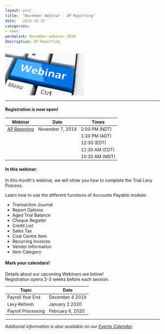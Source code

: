 ```yaml
---
layout: post
title:  "November Webinar - AP Reporting"
date:   2019-10-10
categories:
- news
permalink: November-webinar-2019
description: AP Reporting
---
```


![Webinar](/images/webinar.png "Webinar")

---

#### **Registration is now open!** 

| Webinar | Date | Times |
| ---- | ---- | ---- |
| [AP Reporting](http://go.townsuite.com/201911APReporting) | November 7, 2019 | 2:00 PM (NDT) |
| | | 1:30 PM (ADT) |
| | | 12:30 (EDT) |
| | | 11:30 AM (CDT) |
| | | 10:30 AM (MDT) |

#### **In this webinar:**  

In this month's webinar, we will show you how to complete the Trial Levy Process.

Learn how to use the different functions of Accounts Payable module:

+ Transaction Journal 
+ Report Options 
+ Aged Trial Balance 
+ Cheque Register 
+ Credit List 
+ Sales Tax 
+ Cost Centre Item 
+ Recurring Invoices 
+ Vendor Information 
+ Item Category

#### **Mark your calendars!**

Details about our upcoming Webinars are below!  
Registration opens 2-3 weeks before each session.

| Topic | Date |
| ---- | ---- |
| Payroll Year End | December 4 2019 |
| Levy Refresh | January 2 2020 |
| Payroll Processing | February 6, 2020 |
---
*Addtional information is also available on our [Events Calendar](https://townsuite.com/events).*
